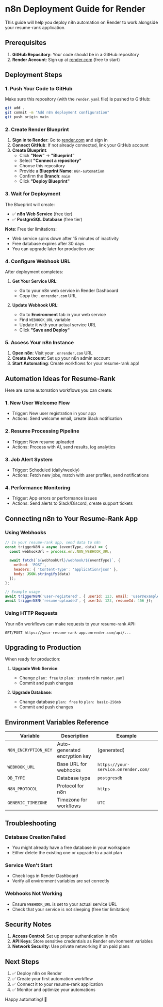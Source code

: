 # n8n Deployment Guide for Render

This guide will help you deploy n8n automation on Render to work alongside your resume-rank application.

## Prerequisites

1. **GitHub Repository**: Your code should be in a GitHub repository
2. **Render Account**: Sign up at [render.com](https://render.com) (free to start)

## Deployment Steps

### 1. Push Your Code to GitHub

Make sure this repository (with the `render.yaml` file) is pushed to GitHub:

```bash
git add .
git commit -m "Add n8n deployment configuration"
git push origin main
```

### 2. Create Render Blueprint

1. **Sign in to Render**: Go to [render.com](https://render.com) and sign in
2. **Connect GitHub**: If not already connected, link your GitHub account
3. **Create Blueprint**:
   - Click **"New"** → **"Blueprint"**
   - Select **"Connect a repository"**
   - Choose this repository
   - Provide a **Blueprint Name**: `n8n-automation`
   - Confirm the **Branch**: `main`
   - Click **"Deploy Blueprint"**

### 3. Wait for Deployment

The Blueprint will create:
- ✅ **n8n Web Service** (free tier)
- ✅ **PostgreSQL Database** (free tier)

**Note**: Free tier limitations:
- Web service spins down after 15 minutes of inactivity
- Free database expires after 30 days
- You can upgrade later for production use

### 4. Configure Webhook URL

After deployment completes:

1. **Get Your Service URL**:
   - Go to your n8n web service in Render Dashboard
   - Copy the `.onrender.com` URL

2. **Update Webhook URL**:
   - Go to **Environment** tab in your web service
   - Find `WEBHOOK_URL` variable
   - Update it with your actual service URL
   - Click **"Save and Deploy"**

### 5. Access Your n8n Instance

1. **Open n8n**: Visit your `.onrender.com` URL
2. **Create Account**: Set up your n8n admin account
3. **Start Automating**: Create workflows for your resume-rank app!

## Automation Ideas for Resume-Rank

Here are some automation workflows you can create:

### 1. **New User Welcome Flow**
- Trigger: New user registration in your app
- Actions: Send welcome email, create Slack notification

### 2. **Resume Processing Pipeline**
- Trigger: New resume uploaded
- Actions: Process with AI, send results, log analytics

### 3. **Job Alert System**
- Trigger: Scheduled (daily/weekly)
- Actions: Fetch new jobs, match with user profiles, send notifications

### 4. **Performance Monitoring**
- Trigger: App errors or performance issues
- Actions: Send alerts to Slack/Discord, create support tickets

## Connecting n8n to Your Resume-Rank App

### Using Webhooks
```javascript
// In your resume-rank app, send data to n8n
const triggerN8N = async (eventType, data) => {
  const webhookUrl = process.env.N8N_WEBHOOK_URL;
  
  await fetch(`${webhookUrl}/webhook/${eventType}`, {
    method: 'POST',
    headers: { 'Content-Type': 'application/json' },
    body: JSON.stringify(data)
  });
};

// Example usage
await triggerN8N('user-registered', { userId: 123, email: 'user@example.com' });
await triggerN8N('resume-uploaded', { userId: 123, resumeId: 456 });
```

### Using HTTP Requests
Your n8n workflows can make requests to your resume-rank API:
```
GET/POST https://your-resume-rank-app.onrender.com/api/...
```

## Upgrading to Production

When ready for production:

1. **Upgrade Web Service**:
   - Change `plan: free` to `plan: standard` in `render.yaml`
   - Commit and push changes

2. **Upgrade Database**:
   - Change database `plan: free` to `plan: basic-256mb`
   - Commit and push changes

## Environment Variables Reference

| Variable | Description | Example |
|----------|-------------|---------|
| `N8N_ENCRYPTION_KEY` | Auto-generated encryption key | (generated) |
| `WEBHOOK_URL` | Base URL for webhooks | `https://your-service.onrender.com/` |
| `DB_TYPE` | Database type | `postgresdb` |
| `N8N_PROTOCOL` | Protocol for n8n | `https` |
| `GENERIC_TIMEZONE` | Timezone for workflows | `UTC` |

## Troubleshooting

### Database Creation Failed
- You might already have a free database in your workspace
- Either delete the existing one or upgrade to a paid plan

### Service Won't Start
- Check logs in Render Dashboard
- Verify all environment variables are set correctly

### Webhooks Not Working
- Ensure `WEBHOOK_URL` is set to your actual service URL
- Check that your service is not sleeping (free tier limitation)

## Security Notes

1. **Access Control**: Set up proper authentication in n8n
2. **API Keys**: Store sensitive credentials as Render environment variables
3. **Network Security**: Use private networking if on paid plans

## Next Steps

1. ✅ Deploy n8n on Render
2. ✅ Create your first automation workflow
3. ✅ Connect it to your resume-rank application
4. ✅ Monitor and optimize your automations

Happy automating! 🚀 